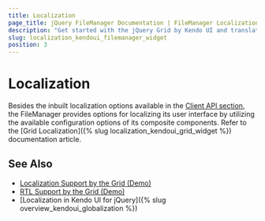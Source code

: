 ```yaml
---
title: Localization
page_title: jQuery FileManager Documentation | FileManager Localization
description: "Get started with the jQuery Grid by Kendo UI and translate its toolbar, menu, command, filter, header, and pager text messages for different culture locales."
slug: localization_kendoui_filemanager_widget
position: 3
---
```


# Localization

Besides the inbuilt localization options available in the [Client API section](/api/javascript/ui/filemanager/configuration/messages), the FileManager provides options for localizing its user interface by utilizing the available configuration options of its composite components. Refer to the [Grid Localization]({% slug localization_kendoui_grid_widget %}) documentation article.


## See Also

* [Localization Support by the Grid (Demo)](https://demos.telerik.com/kendo-ui/grid/localization)
* [RTL Support by the Grid (Demo)](https://demos.telerik.com/kendo-ui/grid/right-to-left-support)
* [Localization in Kendo UI for jQuery]({% slug overview_kendoui_globalization %})
